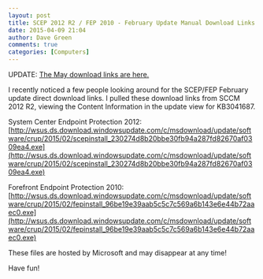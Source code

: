 ```yaml
---
layout: post
title: SCEP 2012 R2 / FEP 2010 - February Update Manual Download Links (KB3041687)
date: 2015-04-09 21:04
author: Dave Green
comments: true
categories: [Computers]
---
```


UPDATE: [The May download links are here.](https://tookitaway.co.uk/scep-2012-r2-fep-2010-may-update-manual-download-links-kb3049560/)

I recently noticed a few people looking around for the SCEP/FEP February update direct download links. I pulled these download links from SCCM 2012 R2, viewing the Content Information in the update view for KB3041687.

System Center Endpoint Protection 2012:
[http://wsus.ds.download.windowsupdate.com/c/msdownload/update/software/crup/2015/02/scepinstall_230274d8b20bbe30fb94a287fd82670af0309ea4.exe](http://wsus.ds.download.windowsupdate.com/c/msdownload/update/software/crup/2015/02/scepinstall_230274d8b20bbe30fb94a287fd82670af0309ea4.exe)

Forefront Endpoint Protection 2010:
[http://wsus.ds.download.windowsupdate.com/c/msdownload/update/software/crup/2015/02/fepinstall_96be19e39aab5c5c7c569a6b143e6e44b72aaec0.exe](http://wsus.ds.download.windowsupdate.com/c/msdownload/update/software/crup/2015/02/fepinstall_96be19e39aab5c5c7c569a6b143e6e44b72aaec0.exe)

These files are hosted by Microsoft and may disappear at any time!

Have fun!